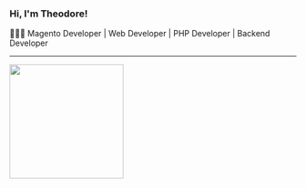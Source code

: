 ### Hi, I'm Theodore!

👨🏻‍💻 Magento Developer | Web Developer | PHP Developer | Backend Developer

----

<img src="https://github.com/tvthu/tvthu/assets/4019897/70166c61-0913-4f64-9e72-a7efcea5362b" width="200" />
